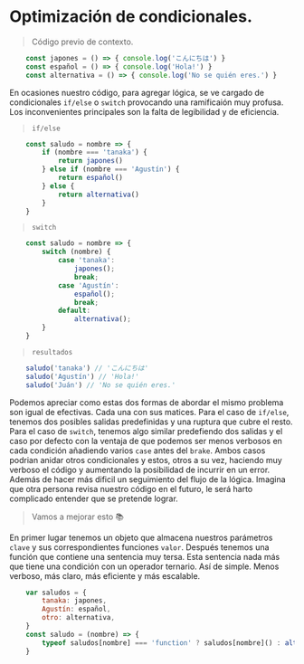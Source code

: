 # Optimización de condicionales.

> Código previo de contexto.

```js
    const japones = () => { console.log('こんにちは') }
    const español = () => { console.log('Hola!') }
    const alternativa = () => { console.log('No se quién eres.') }
```

En ocasiones nuestro código, para agregar lógica, se ve cargado de condicionales ```if/else``` o ```switch``` provocando una ramificaión muy profusa. Los inconvenientes principales son la falta de legibilidad y de eficiencia.

> ```if/else```

```js
    const saludo = nombre => {
        if (nombre === 'tanaka') {
            return japones()
        } else if (nombre === 'Agustín') {
            return español()
        } else {
            return alternativa()
        }
    }
```

> ```switch```

```js
    const saludo = nombre => {
        switch (nombre) {
            case 'tanaka':
                japones();
                break;
            case 'Agustín':
                español();
                break;
            default:
                alternativa();
        }
    }
```

> ```resultados```

```js
    saludo('tanaka') // 'こんにちは'
    saludo('Agustín') // 'Hola!'
    saludo('Juán') // 'No se quién eres.'
```

Podemos apreciar como estas dos formas de abordar el mismo problema son igual de efectivas. Cada una con sus matices. Para el caso de ```if/else```, tenemos dos posibles salidas predefinidas y una ruptura que cubre el resto. Para el caso de ```switch```, tenemos
algo similar predefiendo dos salidas y el caso por defecto con la ventaja de que podemos ser menos verbosos en cada condición añadiendo varios ```case``` antes del ```brake```. Ambos casos podrian anidar otros condicionales y estos, otros a su vez, haciendo muy verboso el código y aumentando la posibilidad de incurrir en un error. Además de hacer más dificil un seguimiento del flujo de la lógica. Imagina que otra persona revisa nuestro código en el futuro, le será harto complicado entender que se pretende lograr.

> Vamos a mejorar esto 📚

En primer lugar tenemos un objeto que almacena nuestros parámetros ```clave``` y sus correspondientes funciones ```valor```.
Después tenemos una función que contiene una sentencia muy tersa. Esta sentencia nada más que tiene una condición con un operador ternario. Así de simple. Menos verboso, más claro, más eficiente y más escalable.

```js
    var saludos = {
        tanaka: japones,
        Agustín: español,
        otro: alternativa,
    }
    const saludo = (nombre) => {
        typeof saludos[nombre] === 'function' ? saludos[nombre]() : alternativa()
    }
```
